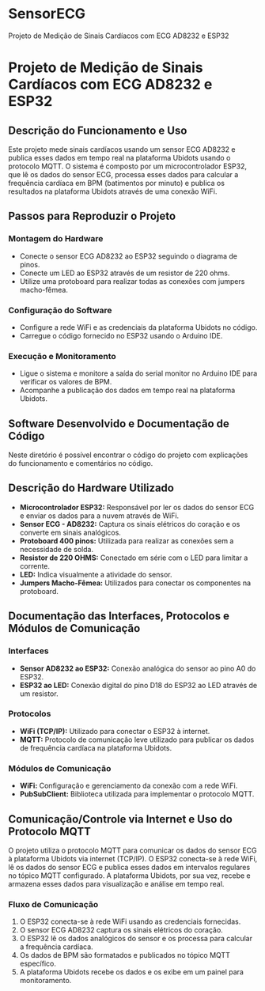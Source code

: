 # SensorECG
Projeto de Medição de Sinais Cardíacos com ECG AD8232 e ESP32
<h1>Projeto de Medição de Sinais Cardíacos com ECG AD8232 e ESP32</h1>

<h2>Descrição do Funcionamento e Uso</h2>
<p>Este projeto mede sinais cardíacos usando um sensor ECG AD8232 e publica esses dados em tempo real na plataforma Ubidots usando o protocolo MQTT. O sistema é composto por um microcontrolador ESP32, que lê os dados do sensor ECG, processa esses dados para calcular a frequência cardíaca em BPM (batimentos por minuto) e publica os resultados na plataforma Ubidots através de uma conexão WiFi.</p>

<h2>Passos para Reproduzir o Projeto</h2>

<h3>Montagem do Hardware</h3>
<ul>
    <li>Conecte o sensor ECG AD8232 ao ESP32 seguindo o diagrama de pinos.</li>
    <li>Conecte um LED ao ESP32 através de um resistor de 220 ohms.</li>
    <li>Utilize uma protoboard para realizar todas as conexões com jumpers macho-fêmea.</li>
</ul>

<h3>Configuração do Software</h3>
<ul>
    <li>Configure a rede WiFi e as credenciais da plataforma Ubidots no código.</li>
    <li>Carregue o código fornecido no ESP32 usando o Arduino IDE.</li>
</ul>

<h3>Execução e Monitoramento</h3>
<ul>
    <li>Ligue o sistema e monitore a saída do serial monitor no Arduino IDE para verificar os valores de BPM.</li>
    <li>Acompanhe a publicação dos dados em tempo real na plataforma Ubidots.</li>
</ul>

<h2>Software Desenvolvido e Documentação de Código</h2>
<p>Neste diretório é possível encontrar o código do projeto com explicações do funcionamento e comentários no código.</p>

<h2>Descrição do Hardware Utilizado</h2>
<ul>
    <li><strong>Microcontrolador ESP32:</strong> Responsável por ler os dados do sensor ECG e enviar os dados para a nuvem através de WiFi.</li>
    <li><strong>Sensor ECG - AD8232:</strong> Captura os sinais elétricos do coração e os converte em sinais analógicos.</li>
    <li><strong>Protoboard 400 pinos:</strong> Utilizada para realizar as conexões sem a necessidade de solda.</li>
    <li><strong>Resistor de 220 OHMS:</strong> Conectado em série com o LED para limitar a corrente.</li>
    <li><strong>LED:</strong> Indica visualmente a atividade do sensor.</li>
    <li><strong>Jumpers Macho-Fêmea:</strong> Utilizados para conectar os componentes na protoboard.</li>
</ul>

<h2>Documentação das Interfaces, Protocolos e Módulos de Comunicação</h2>

<h3>Interfaces</h3>
<ul>
    <li><strong>Sensor AD8232 ao ESP32:</strong> Conexão analógica do sensor ao pino A0 do ESP32.</li>
    <li><strong>ESP32 ao LED:</strong> Conexão digital do pino D18 do ESP32 ao LED através de um resistor.</li>
</ul>

<h3>Protocolos</h3>
<ul>
    <li><strong>WiFi (TCP/IP):</strong> Utilizado para conectar o ESP32 à internet.</li>
    <li><strong>MQTT:</strong> Protocolo de comunicação leve utilizado para publicar os dados de frequência cardíaca na plataforma Ubidots.</li>
</ul>

<h3>Módulos de Comunicação</h3>
<ul>
    <li><strong>WiFi:</strong> Configuração e gerenciamento da conexão com a rede WiFi.</li>
    <li><strong>PubSubClient:</strong> Biblioteca utilizada para implementar o protocolo MQTT.</li>
</ul>

<h2>Comunicação/Controle via Internet e Uso do Protocolo MQTT</h2>
<p>O projeto utiliza o protocolo MQTT para comunicar os dados do sensor ECG à plataforma Ubidots via internet (TCP/IP). O ESP32 conecta-se à rede WiFi, lê os dados do sensor ECG e publica esses dados em intervalos regulares no tópico MQTT configurado. A plataforma Ubidots, por sua vez, recebe e armazena esses dados para visualização e análise em tempo real.</p>

<h3>Fluxo de Comunicação</h3>
<ol>
    <li>O ESP32 conecta-se à rede WiFi usando as credenciais fornecidas.</li>
    <li>O sensor ECG AD8232 captura os sinais elétricos do coração.</li>
    <li>O ESP32 lê os dados analógicos do sensor e os processa para calcular a frequência cardíaca.</li>
    <li>Os dados de BPM são formatados e publicados no tópico MQTT específico.</li>
    <li>A plataforma Ubidots recebe os dados e os exibe em um painel para monitoramento.</li>
</ol>
